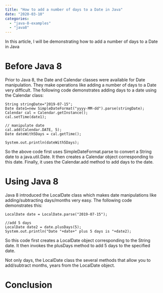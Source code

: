 ```yaml
---
title: "How to add a number of days to a Date in Java"
date: "2020-03-10"
categories: 
  - "java-8-examples"
  - "java8"
---
```


In this article, I will be demonstrating how to add a number of days to a Date in Java

# Before Java 8

Prior to Java 8, the Date and Calendar classes were available for Date manipulation. They make operations like adding a number of days to a Date very difficult. The following code demonstrates adding days to a date using the Calendar class:

```
String stringDate="2019-07-15";  
Date date1=new SimpleDateFormat("yyyy-MM-dd").parse(stringDate);  
Calendar cal = Calendar.getInstance();
cal.setTime(date1);
    
// manipulate date
cal.add(Calendar.DATE, 5); 
Date dateWith5Days = cal.getTime();
    
System.out.println(dateWith5Days);
```

So the above code first uses SimpleDateFormat.parse to convert a String date to a java.util.Date. It then creates a Calendar object corresponding to this date. Finally, it uses the Calendar.add method to add days to the date.

# Using Java 8

Java 8 introduced the LocalDate class which makes date manipulations like adding/subtracting days/months very easy. The following code demonstrates this:

```
LocalDate date = LocalDate.parse("2019-07-15");
    
//add 5 days
LocalDate date2 = date.plusDays(5);
System.out.println("Date "+date+" plus 5 days is "+date2);

```

So this code first creates a LocalDate object corresponding to the String date. It then invokes the plusDays method to add 5 days to the specified date.

Not only days, the LocalDate class the several methods that allow you to add/subtract months, years from the LocalDate object.

# Conclusion
